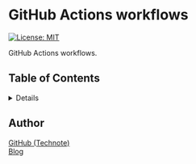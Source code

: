 # GitHub Actions workflows

[![License: MIT](https://img.shields.io/badge/License-MIT-blue.svg)](LICENSE)

GitHub Actions workflows.

## Table of Contents

<!-- START doctoc generated TOC please keep comment here to allow auto update -->
<!-- DON'T EDIT THIS SECTION, INSTEAD RE-RUN doctoc TO UPDATE -->
<details>
<summary>Details</summary>

- [Author](#author)

</details>
<!-- END doctoc generated TOC please keep comment here to allow auto update -->

## Author
[GitHub (Technote)](https://github.com/technote-space)  
[Blog](https://technote.space)
